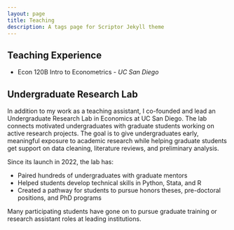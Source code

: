 ```yaml
---
layout: page
title: Teaching
description: A tags page for Scriptor Jekyll theme
---
```

## Teaching Experience
+ Econ 120B Intro to Econometrics - *UC San Diego*

## Undergraduate Research Lab
In addition to my work as a teaching assistant, I co-founded and lead an Undergraduate Research Lab in Economics at UC San Diego. The lab connects motivated undergraduates with graduate students working on active research projects. The goal is to give undergraduates early, meaningful exposure to academic research while helping graduate students get support on data cleaning, literature reviews, and preliminary analysis.

Since its launch in 2022, the lab has:

+ Paired hundreds of undergraduates with graduate mentors
+ Helped students develop technical skills in Python, Stata, and R
+ Created a pathway for students to pursue honors theses, pre-doctoral positions, and PhD programs

Many participating students have gone on to pursue graduate training or research assistant roles at leading institutions.

